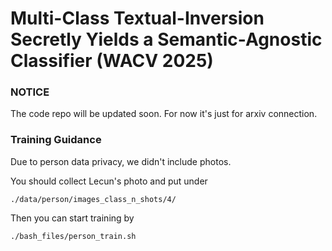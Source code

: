 # Multi-Class Textual-Inversion Secretly Yields a Semantic-Agnostic Classifier (WACV 2025)

### NOTICE

The code repo will be updated soon. For now it's just for arxiv connection.

### Training Guidance

Due to person data privacy, we didn't include photos. 

You should collect Lecun's photo and put under

```./data/person/images_class_n_shots/4/```

Then you can start training by

```./bash_files/person_train.sh```